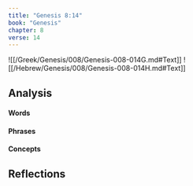 ```yaml
---
title: "Genesis 8:14"
book: "Genesis"
chapter: 8
verse: 14
---
```

![[/Greek/Genesis/008/Genesis-008-014G.md#Text]]
![[/Hebrew/Genesis/008/Genesis-008-014H.md#Text]]

## Analysis

#### Words

#### Phrases

#### Concepts

## Reflections
